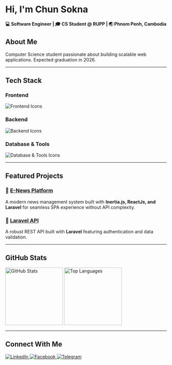 # ​Hi, I'm Chun Sokna

**💻 Software Engineer | 🎓 CS Student @ RUPP | 🌏 Phnom Penh, Cambodia**

## ​​About Me

Computer Science student passionate about building scalable web applications. Expected graduation in 2026.

---

## ​​Tech Stack

### Frontend  
<p align="left">
  <img src="https://skillicons.dev/icons?i=nextjs,react,vuejs,typescript,javascript,tailwindcss&theme=dark&perline=6" alt="Frontend Icons" />
</p>

### Backend  
<p align="left">
  <img src="https://skillicons.dev/icons?i=php,laravel,nodejs,expressjs,inertia&theme=dark&perline=5" alt="Backend Icons" />
</p>

### Database & Tools  
<p align="leftf">
  <img src="https://skillicons.dev/icons?i=mysql,postgresql,sqlite,prisma,git,vscode,postman,termius&theme=dark&perline=9" alt="Database & Tools Icons" />
</p>

---

## ​Featured Projects

### 🚀 [E-News Platform](https://github.com/CHUNSOKNA1997/articles-web-inertiajs.git)  
A modern news management system built with <strong> Inertia.js, ReactJs, and Laravel</strong> for seamless SPA experience without API complexity.

### ​🚀 [Laravel API](https://github.com/CHUNSOKNA1997/laravel-api.git)  
A robust REST API built with <strong>Laravel</strong> featuring authentication and data validation.

---

## ​GitHub Stats

<div align="left">
  <img src="https://github-readme-stats.vercel.app/api?username=CHUNSOKNA1997&show_icons=true&theme=radical&hide_border=true&count_private=true" alt="GitHub Stats" height="180" />
  <img src="https://github-readme-stats.vercel.app/api/top-langs/?username=CHUNSOKNA1997&layout=compact&theme=radical&hide_border=true" alt="Top Languages" height="180" />
</div>

---

## ​Connect With Me

<div align="left">
  <a href="https://www.linkedin.com/in/chun-sokna-449bba32b/">
    <img src="https://go-skill-icons.vercel.app/api/icons?i=linkedin&theme=dark" alt="LinkedIn" />
  </a>
  <a href="https://www.facebook.com/sokna.chun.1997/">
    <img src="https://go-skill-icons.vercel.app/api/icons?i=facebook&theme=dark" alt="Facebook" />
  </a>
  <a href="https://t.me/chunSokna_cs">
    <img src="https://go-skill-icons.vercel.app/api/icons?i=telegram&theme=dark" alt="Telegram" />
  </a>
</div>
